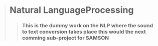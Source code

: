 ># Natural LanguageProcessing 
>> ### This is the dummy work on the NLP where the sound to text conversion takes place this would the next comming sub-project for SAMSON
